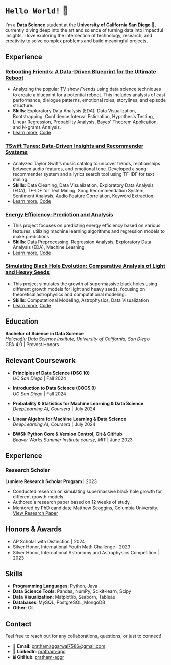 # `Hello World!` 👋  

I'm a **Data Science** student at the **University of California San Diego** 🔱, currently diving deep into the art and science of turning data into impactful insights. I love exploring the intersection of technology, research, and creativity to solve complex problems and build meaningful projects.  

## Experience

### [**Rebooting Friends: A Data-Driven Blueprint for the Ultimate Reboot** ](https://pratham-aggr.github.io/Rebooting-Friends/)
   - Analyzing the popular TV show *Friends* using data science techniques to create a blueprint for a potential reboot. This includes analysis of cast performance, dialogue patterns, emotional roles, storylines, and episode structure.
   - **Skills**: Exploratory Data Analysis (EDA), Data Visualization, Bootstrapping, Confidence Interval Estimation, Hypothesis Testing, Linear Regression, Probability Analysis, Bayes' Theorem Application, and N-grams Analysis.
   - [Learn more](https://pratham-aggr.github.io/Rebooting-Friends/), [Code](https://github.com/pratham-aggr/Rebooting-Friends)

### [**TSwift Tunes: Data-Driven Insights and Recommender Systems**](https://pratham-aggr.github.io/TSwift-Tunes/)
   - Analyzed Taylor Swift’s music catalog to uncover trends, relationships between audio features, and emotional tone. Developed a song recommender system and a lyrics search tool using TF-IDF for text mining.
   - **Skills**: Data Cleaning, Data Visualization, Exploratory Data Analysis (EDA), TF-IDF for Text Mining, Song Recommendation System, Sentiment Analysis, Audio Feature Correlation, Keyword Extraction.
   - [Learn more](https://pratham-aggr.github.io/TSwift-Tunes/), [Code](https://github.com/pratham-aggr/TSwift-Tunes)

### [**Energy Efficiency: Prediction and Analysis**](https://pratham-aggr.github.io/Energy-Efficiency/)
   - This project focuses on predicting energy efficiency based on various features, utilizing machine learning algorithms and regression models to make predictions.
   - **Skills**: Data Preprocessing, Regression Analysis, Exploratory Data Analysis (EDA), Machine Learning
- [Learn more](https://pratham-aggr.github.io/Energy-Efficiency/), [Code](https://github.com/pratham-aggr/Energy-Efficiency)


### [**Simulating Black Hole Evolution: Comparative Analysis of Light and Heavy Seeds**](https://pratham-aggr.github.io/Black-Hole-Growth/)
   - This project simulates the growth of supermassive black holes using different growth models for light and heavy seeds, focusing on theoretical astrophysics and computational modeling.
   - **Skills**: Computational Modeling, Astrophysics, Data Visualization
   - [Learn more](https://pratham-aggr.github.io/Black-Hole-Growth/), [Code](https://github.com/pratham-aggr/Black-Hole-Growth)
     

## Education

**Bachelor of Science in Data Science**  
*Halıcıoğlu Data Science Institute, University of California, San Diego*  
   GPA 4.0 | Provost Honors


## Relevant Coursework

- **Principles of Data Science (DSC 10)**  
  *UC San Diego* | Fall 2024 

- **Introduction to Data Science (COGS 9)**  
  *UC San Diego* | Fall 2024

- **Probability & Statistics for Machine Learning & Data Science**  
  *DeepLearning.AI, Coursera* | July 2024

- **Linear Algebra for Machine Learning & Data Science**  
  *DeepLearning.AI, Coursera* | July 2024

- **BWSI: Python Core & Version Control, Git & GitHub**  
  *Beaver Works Summer Institute course, MIT* | June 2023

## Experience

### **Research Scholar**  
**Lumiere Research Scholar Program** | 2023  
- Conducted research on simulating supermassive black hole growth for different growth models.
- Authored a research paper based on 12 weeks of study.
- Mentored by PhD candidate Matthew Scoggins, Columbia University.  
  [View Research Paper](link-to-paper)

## Honors & Awards

- AP Scholar with Distinction | 2024
- Silver Honor, International Youth Math Challenge | 2023
- Silver Honor, International Astronomy and Astrophysics Competition | 2023

## Skills

- **Programming Languages**: Python, Java
- **Data Science Tools**: Pandas, NumPy, Scikit-learn, Scipy
- **Data Visualization**: Matplotlib, Seaborn, Tableau
- **Databases**: MySQL, PostgreSQL, MongoDB
- **Other**: Git

## Contact

Feel free to reach out for any collaborations, questions, or just to connect!  

- 📧 **Email**: [prathamaggarwal7586@gmail.com](mailto:prathamaggarwal7586@gmail.com)  
- 💼 **LinkedIn**: [pratham-agg](https://www.linkedin.com/in/pratham-agg?lipi=urn%3Ali%3Apage%3Ad_flagship3_profile_view_base_contact_details%3BLVQ74PPwRKGBbq5TP54OZw%3D%3D)  
- 🖥️ **GitHub**: [pratham-aggr](https://github.com/pratham-aggr)  


